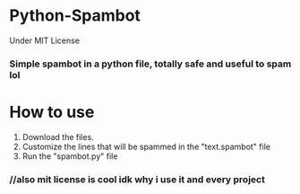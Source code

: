 # Python-Spambot
Under MIT License
### Simple spambot in a python file, totally safe and useful to spam lol

# How to use

1. Download the files.
2. Customize the lines that will be spammed in the "text.spambot" file
3. Run the "spambot.py" file

### //also mit license is cool idk why i use it and every project
